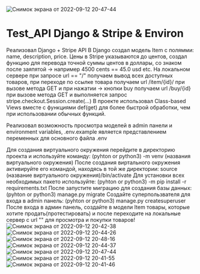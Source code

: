 ![Снимок экрана от 2022-09-12 20-47-44](https://user-images.githubusercontent.com/92216309/189734320-4681d210-cdf5-4710-acc2-7e0a103a8742.png)
# Test_API Django & Stripe & Environ

Реализовал  Django + Stripe API
В Django  создал модель Item с полямми: name, description, price. Цены в Stripe указываются до центов, создал функцию для перевода точной суммы центов в доллары, со знаком после заяпятой ->
 например 4500 cents == 45.0 usd etc.
На локальном сервере при запросе url == "/" получаем вывод всех доступных товаров, при переходе по ссылке товара получаем url /item/{id}/ при вызове метода GET и при нажатии ->
кнопки buy получаем url /buy/{id} при вызове метода GET и выполняется запрос stripe.checkout.Session.create(...)
В проекте использовал Class-based Views вместе с функциями def(get) для более быстрой обработки, чем при использовании обычных функций.

Реализовал возможность просмотра моделей в admin панели и environment variables, .env.example является представлением переменных для основного файла .env


Для создания виртуального окружения перейдите в директорию проекта и  используйте команду: (pyhton or python3) -m venv (названия виртуального окружения)
После создания виртального окружения активируйте его командой, находясь в той же директории: source (название виртуального окружения)/bin/activate 
Для установки всех необходимых пакето используйте: (pyhton or python3) -m pip install -r requirements.txt
После запустите миграцию для создания базы данных: (pyhton or python3) manage.py migrate
Создайте суперпользвателя для входа в admin панель: (pyhton or python3) manage.py createsuperuser
После входа в админ панель, создайте в модели Item товары, которые хотите продать(протестировать) и после переходите на локальные сервер с url "" для просмотра и покупки товаров!
![Снимок экрана от 2022-09-12 20-42-38](https://user-images.githubusercontent.com/92216309/189734194-d7ccd754-f849-4025-8866-a3cc6b8ff276.png)
![Снимок экрана от 2022-09-12 20-44-26](https://user-images.githubusercontent.com/92216309/189734197-ed210ef4-b137-4bcc-bdd9-2934a26d4fbd.png)
![Снимок экрана от 2022-09-12 20-48-16](https://user-images.githubusercontent.com/92216309/189734199-b91ea687-ff14-4502-ab8d-675fc34c9a57.png)
![Снимок экрана от 2022-09-12 20-44-37](https://user-images.githubusercontent.com/92216309/189734203-b166a0db-0886-4d8e-8579-b9f8e88e5629.png)
![Снимок экрана от 2022-09-12 20-47-44](https://user-images.githubusercontent.com/92216309/189734206-72b9fae8-9fbe-4828-91ad-e13c5e7766ec.png)
![Снимок экрана от 2022-09-12 20-41-55](https://user-images.githubusercontent.com/92216309/189734210-ceecd112-329a-4938-8573-97e6e13a6e29.png)
![Снимок экрана от 2022-09-12 20-41-46](https://user-images.githubusercontent.com/92216309/189734213-dcb76eab-e34a-44b8-b5af-cc8a08cd3529.png)

